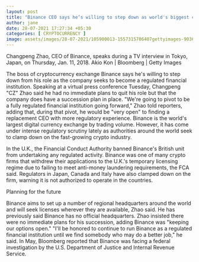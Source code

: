 ```yaml
---
layout: post
title: "Binance CEO says he’s willing to step down as world's biggest crypto exchange welcomes regulation"
author: jane 
date: 28-07-2021 17:27:34 +05:30 
categories: [ CRYPTOCURRENCY ] 
image: assets/images/28-07-2021/105900013-1557315786407gettyimages-903631430.jpeg
---
```

Changpeng Zhao, CEO of Binance, speaks during a TV interview in Tokyo, Japan, on Thursday, Jan. 11, 2018. Akio Kon | Bloomberg | Getty Images

The boss of cryptocurrency exchange Binance says he's willing to step down from his role as the company seeks to become a regulated financial institution. Speaking at a virtual press conference Tuesday, Changpeng "CZ" Zhao said he had no immediate plans to quit his role but that the company does have a succession plan in place. "We're going to pivot to be a fully regulated financial institution going forward," Zhao told reporters, adding that, during that pivot, he would be "very open" to finding a replacement CEO with more regulatory experience. Binance is the world's largest digital currency exchange by trading volume. However, it has come under intense regulatory scrutiny lately as authorities around the world seek to clamp down on the fast-growing crypto industry.

In the U.K., the Financial Conduct Authority banned Binance's British unit from undertaking any regulated activity. Binance was one of many crypto firms that withdrew their applications to the U.K.'s temporary licensing regime due to failing to meet anti-money laundering requirements, the FCA said. Regulators in Japan, Canada and Italy have also clamped down on the firm, warning it is not authorized to operate in the countries.

Planning for the future

Binance aims to set up a number of regional headquarters around the world and will seek licenses wherever they are available, Zhao said. He has previously said Binance has no official headquarters. Zhao insisted there were no immediate plans for his succession, adding Binance was "keeping our options open." "I'll be honored to continue to run Binance as a regulated financial institution until we find somebody who may do a better job," he said. In May, Bloomberg reported that Binance was facing a federal investigation by the U.S. Department of Justice and Internal Revenue Service.